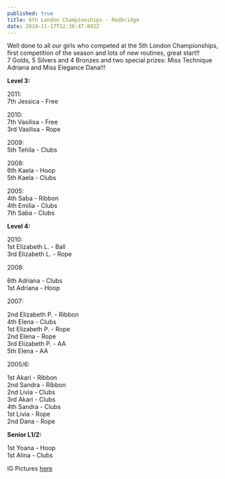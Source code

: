 ```yaml
---
published: true
title: 6th London Championships - Redbridge
date: 2019-11-17T12:30:47.092Z
---
```

Well done to all our girls who competed at the 5th London Championships, first competition of the season and lots of new routines, great start!! \
7 Golds, 5 Silvers and 4 Bronzes and two special prizes: Miss Technique Adriana and Miss Elegance Dana!!!

**Level 3:**

2011:\
7th Jessica - Free

2010:\
7th Vasilisa - Free\
3rd Vasilisa - Rope

2009:\
5th Tehila - Clubs

2008:\
6th Kaela - Hoop\
5th Kaela - Clubs

2005:\
4th Saba - Ribbon\
4th Emilia - Clubs\
7th Saba - Clubs

**Level 4:**

2010:\
1st Elizabeth L. - Ball\
3rd Elizabeth L. - Rope

2008:

6th Adriana - Clubs\
1st Adriana - Hoop

2007:

2nd Elizabeth P. - Ribbon\
4th Elena - Clubs\
1st Elizabeth P. - Rope\
2nd Elena - Rope\
3rd Elizabeth P. - AA\
5th Elena - AA

2005/6:

1st Akari - Ribbon\
2nd Sandra - Ribbon\
2nd Livia - Clubs\
3rd Akari - Clubs\
4th Sandra - Clubs\
1st Livia - Rope\
2nd Dana - Rope

**Senior L1/2:**

1st Yoana - Hoop\
1st Alina - Clubs

IG Pictures [here](https://www.instagram.com/p/B5ASYxOhZlu/)
